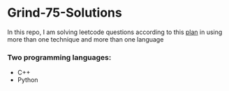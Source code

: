 # Grind-75-Solutions

In this repo, I am solving leetcode questions according to this [plan](https://www.techinterviewhandbook.org/grind75?hours=5&weeks=26) in using more than one technique and more than one language 
### Two programming languages:
- C++
- Python
